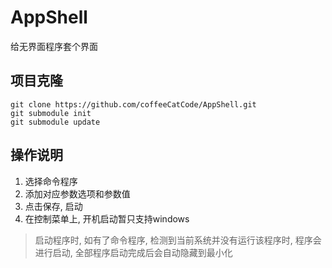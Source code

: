 # AppShell

给无界面程序套个界面

## 项目克隆

```shell
git clone https://github.com/coffeeCatCode/AppShell.git
git submodule init
git submodule update
```

## 操作说明

1. 选择命令程序
2. 添加对应参数选项和参数值
3. 点击保存, 启动
4. 在控制菜单上, 开机启动暂只支持windows

> 启动程序时, 如有了命令程序, 检测到当前系统并没有运行该程序时, 程序会进行启动, 全部程序启动完成后会自动隐藏到最小化


